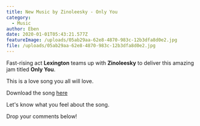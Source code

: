 ```yaml
---
title: New Music by Zinoleesky - Only You
category:
  - Music
author: Eben
date: 2020-01-01T05:43:21.577Z
featureImage: /uploads/05ab29aa-62e8-4870-983c-12b3dfa8d0e2.jpg
file: /uploads/05ab29aa-62e8-4870-983c-12b3dfa8d0e2.jpg
---
```

Fast-rising act **Lexington** teams up with **Zinoleesky** to deliver this amazing jam titled **Only You**.

This is a love song you all will love.

Download the song [here](https://github.com/EbenOladutemu/Latest-9ja/raw/master/assets/uploads/Lexinton-Ft.-Zinoleesky-Only-You.mp3)

Let's know what you feel about the song.

Drop your comments below!
